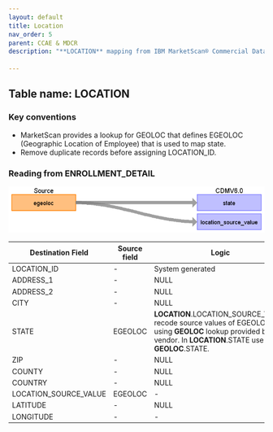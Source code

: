```yaml
---
layout: default
title: Location
nav_order: 5
parent: CCAE & MDCR
description: "**LOCATION** mapping from IBM MarketScan® Commercial Database (CCAE) & IBM MarketScan® Medicare Supplemental Database (MDCR) **ENROLLMENT_DETAIL**."

---
```


## Table name: **LOCATION**

### Key conventions
* MarketScan provides a lookup for GEOLOC that defines EGEOLOC (Geographic Location of Employee) that is used to map state.
* Remove duplicate records before assigning LOCATION_ID.     

### Reading from **ENROLLMENT_DETAIL**

![](_files/image9.png)

| Destination Field | Source field | Logic | Comment field |
| --- | --- | --- | --- |
| LOCATION_ID | - | System generated | - |
| ADDRESS_1 | - | NULL | - |
| ADDRESS_2 | - | NULL | - |
| CITY | - | NULL | - |
| STATE | EGEOLOC | **LOCATION**.LOCATION_SOURCE_VALUE recode source values of EGEOLOC using **GEOLOC** lookup provided by vendor.  In **LOCATION**.STATE use **GEOLOC**.STATE. |  |
| ZIP | - | NULL | - |
| COUNTY | - | NULL | - |
| COUNTRY | - | NULL | - |
| LOCATION_SOURCE_VALUE | EGEOLOC | - | - |
| LATITUDE | - | NULL | - |
| LONGITUDE | - | - | - |
